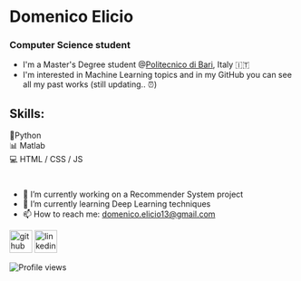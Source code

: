 # Domenico Elicio
### Computer Science student
- I'm a Master's Degree student @[Politecnico di Bari](https://www.poliba.it/), Italy 🇮🇹
- I'm interested in Machine Learning topics and in my GitHub you can see all my past works (still updating.. ⏰)


## Skills:
🐍Python  
📊 Matlab  
💻 HTML / CSS / JS

#
- 🔭 I’m currently working on a Recommender System project 
- 🌱 I’m currently learning Deep Learning techniques 
- 📫 How to reach me: domenico.elicio13@gmail.com 


[<img src='https://cdn.jsdelivr.net/npm/simple-icons@3.0.1/icons/github.svg' alt='github' height='40'>](https://github.com/d-elicio)  [<img src='https://cdn.jsdelivr.net/npm/simple-icons@3.0.1/icons/linkedin.svg' alt='linkedin' height='40'>](https://www.linkedin.com/in/https://it.linkedin.com/in/domenico-elicio-24a0901a1?original_referer=https%3A%2F%2Fwww.google.com%2F/)  

![Profile views](https://gpvc.arturio.dev/d-elicio)  
